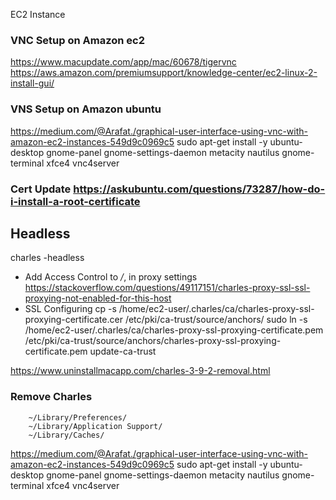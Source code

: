 EC2 Instance

### VNC Setup on Amazon ec2
https://www.macupdate.com/app/mac/60678/tigervnc
https://aws.amazon.com/premiumsupport/knowledge-center/ec2-linux-2-install-gui/

### VNS Setup on Amazon ubuntu
https://medium.com/@Arafat./graphical-user-interface-using-vnc-with-amazon-ec2-instances-549d9c0969c5
sudo apt-get install -y ubuntu-desktop gnome-panel gnome-settings-daemon metacity nautilus gnome-terminal xfce4 vnc4server
### Cert Update https://askubuntu.com/questions/73287/how-do-i-install-a-root-certificate

## Headless
charles -headless
- Add Access Control to */*, in proxy settings https://stackoverflow.com/questions/49117151/charles-proxy-ssl-ssl-proxying-not-enabled-for-this-host
- SSL Configuring
cp -s /home/ec2-user/.charles/ca/charles-proxy-ssl-proxying-certificate.cer /etc/pki/ca-trust/source/anchors/
sudo ln -s /home/ec2-user/.charles/ca/charles-proxy-ssl-proxying-certificate.pem /etc/pki/ca-trust/source/anchors/charles-proxy-ssl-proxying-certificate.pem
update-ca-trust


https://www.uninstallmacapp.com/charles-3-9-2-removal.html

### Remove Charles
```
    ~/Library/Preferences/
    ~/Library/Application Support/
    ~/Library/Caches/ 
```

https://medium.com/@Arafat./graphical-user-interface-using-vnc-with-amazon-ec2-instances-549d9c0969c5
sudo apt-get install -y ubuntu-desktop gnome-panel gnome-settings-daemon metacity nautilus gnome-terminal xfce4 vnc4server